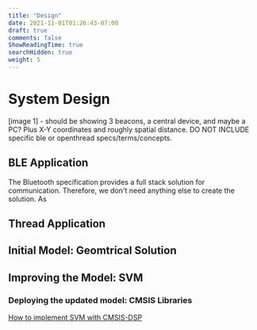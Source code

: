 ```yaml
---
title: "Design"
date: 2021-11-01T01:26:43-07:00
draft: true
comments: false
ShowReadingTime: true
searchHidden: true
weight: 5
---
```


# System Design

[image 1] - should be showing 3 beacons, a central device, and maybe a PC? Plus X-Y coordinates and roughly spatial distance. DO NOT INCLUDE specific ble or openthread specs/terms/concepts.



## BLE Application

The Bluetooth specification provides a full stack solution for communication. Therefore, we don't need anything else to create the solution.
As 

## Thread Application


## Initial Model: Geomtrical Solution


## Improving the Model: SVM

### Deploying the updated model: CMSIS Libraries
[How to implement SVM with CMSIS-DSP](https://developer.arm.com/documentation/102052/0000)
